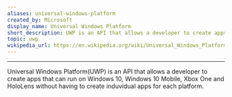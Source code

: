 ```yaml
---
aliases: universal-windows-platform
created_by: Microsoft
display_name: Universal Windows Platform
short_description: UWP is an API that allows a developer to create apps that can run on Windows 10, Windows 10 Mobile, Xbox One and HoloLens.
topic: uwp
wikipedia_url: https://en.wikipedia.org/wiki/Universal_Windows_Platform
---
```

---
Universal Windows Platform(UWP) is an API that allows a developer to create apps that can run on Windows 10, Windows 10 Mobile, Xbox One and HoloLens without having to create induvidual apps for each platform.
